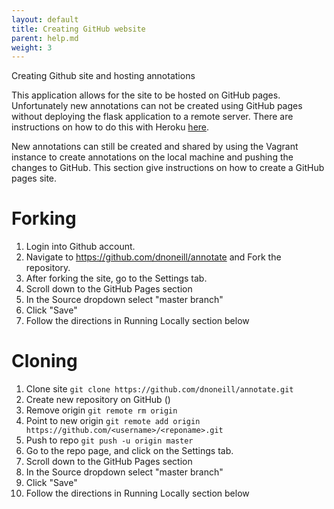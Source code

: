 ```yaml
---
layout: default
title: Creating GitHub website
parent: help.md
weight: 3
---
```


Creating Github site and hosting annotations

This application allows for the site to be hosted on GitHub pages. Unfortunately new annotations can not be created using GitHub pages without deploying the flask application to a remote server. There are instructions on how to do this with Heroku [here](/docs/help/heroku).

New annotations can still be created and shared by using the Vagrant instance to create annotations on the local machine and pushing the changes to GitHub. This section give instructions on how to create a GitHub pages site.

# Forking
1. Login into Github account.
2. Navigate to https://github.com/dnoneill/annotate and Fork the repository.
3. After forking the site, go to the Settings tab.
4. Scroll down to the GitHub Pages section
5. In the Source dropdown select "master branch"
6. Click "Save"
7. Follow the directions in Running Locally section below

# Cloning
1. Clone site
`git clone https://github.com/dnoneill/annotate.git`
2. Create new repository on GitHub ()
3. Remove origin
`git remote rm origin`
4. Point to new origin
`git remote add origin https://github.com/<username>/<reponame>.git`
5. Push to repo
`git push -u origin master`
6. Go to the repo page, and click on the Settings tab.
7. Scroll down to the GitHub Pages section
8. In the Source dropdown select "master branch"
9. Click "Save"
10. Follow the directions in Running Locally section below
